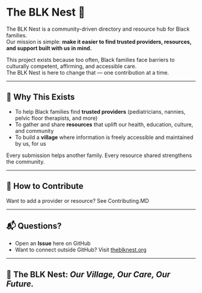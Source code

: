# The BLK Nest 🪹

The BLK Nest is a community-driven directory and resource hub for Black families.  
Our mission is simple: **make it easier to find trusted providers, resources, and support built with us in mind.**

This project exists because too often, Black families face barriers to culturally competent, affirming, and accessible care.  
The BLK Nest is here to change that — one contribution at a time.

---

## 🌱 Why This Exists

- To help Black families find **trusted providers** (pediatricians, nannies, pelvic floor therapists, and more)  
- To gather and share **resources** that uplift our health, education, culture, and community  
- To build a **village** where information is freely accessible and maintained by us, for us  

Every submission helps another family. Every resource shared strengthens the community.  

---

## 🤝 How to Contribute

Want to add a provider or resource? See Contributing.MD

---

## 📬 Questions?

- Open an **Issue** here on GitHub  
- Want to connect outside GitHub? Visit [theblknest.org](https://theblknest.org)  

---

## 🪹 The BLK Nest: *Our Village, Our Care, Our Future.*
